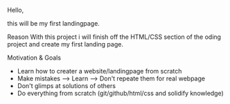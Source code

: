 Hello,

this will be my first landingpage.

Reason
With this project i will finish off the HTML/CSS section of 
the oding project and create my first landing page. 

Motivation & Goals
- Learn how to creater a website/landingpage from scratch
- Make mistakes --> Learn --> Don't repeate them for real webpage
- Don't glimps at solutions of others
- Do everything from scratch (git/github/html/css and solidify knowledge)




